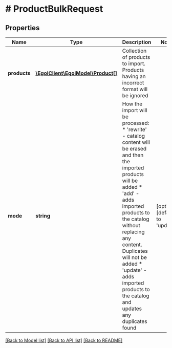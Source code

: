 # # ProductBulkRequest

## Properties

Name | Type | Description | Notes
------------ | ------------- | ------------- | -------------
**products** | [**\EgoiClient\EgoiModel\Product[]**](Product.md) | Collection of products to import. Products having an incorrect format will be ignored | 
**mode** | **string** | How the import will be processed:  *                      &#39;rewrite&#39; - catalog content will be erased and then the imported products will be added  *                      &#39;add&#39; - adds imported products to the catalog without replacing any content. Duplicates will                         not be added  *                      &#39;update&#39; - adds imported products to the catalog and updates any duplicates found | [optional] [default to 'update']

[[Back to Model list]](../../README.md#documentation-for-models) [[Back to API list]](../../README.md#documentation-for-api-endpoints) [[Back to README]](../../README.md)


